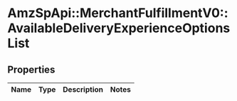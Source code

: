 # AmzSpApi::MerchantFulfillmentV0::AvailableDeliveryExperienceOptionsList

## Properties
Name | Type | Description | Notes
------------ | ------------- | ------------- | -------------

